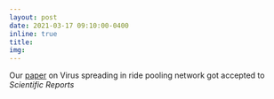 ```yaml
---
layout: post
date: 2021-03-17 09:10:00-0400
inline: true
title:
img:
---
```


Our [paper](https://arxiv.org/abs/2011.12770) on Virus spreading in ride pooling network got accepted to *Scientific Reports*
